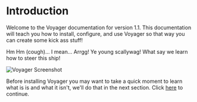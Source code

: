 # Introduction

Welcome to the Voyager documentation for version 1.1. This documentation will teach you how to install, configure, and use Voyager so that way you can create some kick ass stuff!

Hm Hm \(cough\)… I mean… Arrgg! Ye young scallywag! What say we learn how to steer this ship!

![Voyager Screenshot](https://s3.amazonaws.com/thecontrolgroup/voyager-screenshot.png)

Before installing Voyager you may want to take a quick moment to learn what is is and what it isn't, we'll do that in the next section. Click [here](https://github.com/emptynick/voyager/tree/8427b44a7d17f291dc1875af30604bd44330ce13/what-is-voyager/README.md) to continue.

